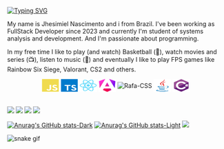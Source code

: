 <a href="https://git.io/typing-svg" align="center"><img src="https://readme-typing-svg.herokuapp.com?font=Fira+Code&size=40&pause=1000&color=1617F7&center=true&width=1200&height=60&lines=Hello!+My+name+is+Jhesimiel;And+i+am+a+FullStack+Developer" alt="Typing SVG" /></a>

My name is Jhesimiel Nascimento and i from Brazil. I've been working as FullStack Developer since 2023 and currently I'm student of systems analysis and development. And I'm passionate about programming.

In my free time I like to play (and watch) Basketball (🏀), watch movies and series (📺), listen to music (🎵) and eventually I like to play FPS games like Rainbow Six Siege, Valorant, CS2 and others.

<div style="display: inline_block" align="center">
  <img align="center" alt="Rafa-Js" height="30" width="40" src="https://raw.githubusercontent.com/devicons/devicon/master/icons/javascript/javascript-plain.svg">
  <img align="center" alt="Rafa-Ts" height="30" width="40" src="https://raw.githubusercontent.com/devicons/devicon/master/icons/typescript/typescript-plain.svg">
  <img align="center" alt="Rafa-React" height="30" width="40" src="https://raw.githubusercontent.com/devicons/devicon/master/icons/react/react-original.svg">
  <img align="center" alt="Rafa-HTML" height="30" width="40" src="https://raw.githubusercontent.com/devicons/devicon/master/icons/angular/angular-original.svg">
  <img align="center" alt="Rafa-CSS" height="30" width="40" src="https://www.svgrepo.com/show/374118/tailwind.svg">
  <img align="center" alt="Rafa-Python" height="30" width="40" src="https://raw.githubusercontent.com/devicons/devicon/master/icons/java/java-original.svg">
  <img align="center" alt="Rafa-Csharp" height="30" width="40" src="https://raw.githubusercontent.com/devicons/devicon/master/icons/csharp/csharp-original.svg">
</div><br>

<div style="display: inline-block"><br>
  <a href="mailto:jhesimieljorgedev@gmail.com" target="_blank"><img src="https://img.shields.io/badge/Gmail-D14836?style=for-the-badge&logo=gmail&logoColor=white"></a>
  <a href="https://www.linkedin.com/in/jhesimiel-nascimento-5206832b7/" target="_blank"><img src="https://img.shields.io/badge/-LinkedIn-%230077B5?style=for-the-badge&logo=linkedin&logoColor=white"></a>
  <a href="https://www.instagram.com/023_nascimento/" target="_blank"><img src="https://img.shields.io/badge/-Instagram-%23E4405F?style=for-the-badge&logo=instagram&logoColor=white"></a>
  <a href="https://mail.google.com/mail/u/3/#inbox?compose=DmwnWrRtsFXrZWjsNPlmZqpSdzFWdvpRmLbZDVmJDXQFxCsQVMVzjpJwGFlQHDghhJZHZbCjJqHL" target="blank"><img src="https://img.shields.io/badge/WhatsApp-25D366?style=for-the-badge&logo=whatsapp&logoColor=white"></a>
</div><br>

[![Anurag's GitHub stats-Dark](https://github-readme-stats.vercel.app/api?username=NascimentoJhesimiel&show_icons=true&theme=github_dark&#gh-dark-mode-only)](https://github.com/NascimentoJhesimiel/github-readme-stats#gh-dark-mode-only)
[![Anurag's GitHub stats-Light](https://github-readme-stats.vercel.app/api?username=NascimentoJhesimiel&show_icons=true&theme=default#gh-light-mode-only)](https://github.com/NascimentoJhesimiel/github-readme-stats#gh-light-mode-only)
<img src="https://github-readme-stats.vercel.app/api/top-langs/?username=NascimentoJhesimiel&layout=compact&theme=github_dark">

![snake gif]()
